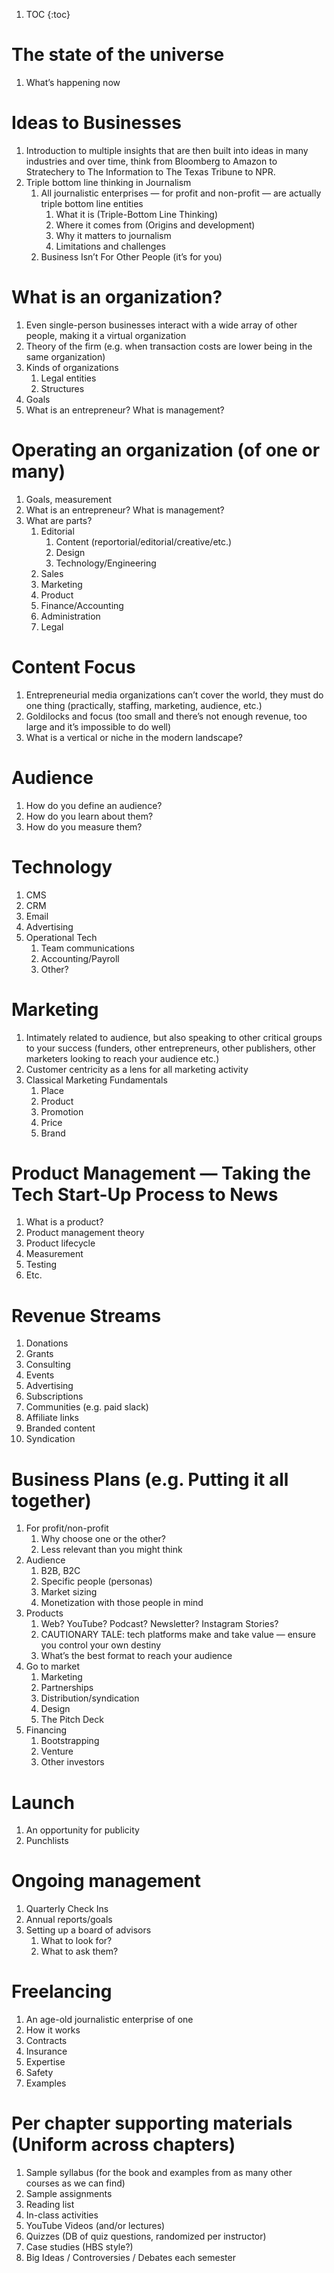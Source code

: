 1. TOC
{:toc}

# The state of the universe
   1. What’s happening now

# Ideas to Businesses
   1. Introduction to multiple insights that are then built into ideas in many industries and over time, think from Bloomberg to Amazon to Stratechery to The Information to The Texas Tribune to NPR.
   2. Triple bottom line thinking in Journalism
      1. All journalistic enterprises — for profit and non-profit — are actually triple bottom line entities
         1. What it is (Triple-Bottom Line Thinking)
         2. Where it comes from (Origins and development)
         3. Why it matters to journalism
         4. Limitations and challenges
      1. Business Isn’t For Other People (it’s for you)

# What is an organization?
   1. Even single-person businesses interact with a wide array of other people, making it a virtual organization
   2. Theory of the firm (e.g. when transaction costs are lower being in the same organization)
   3. Kinds of organizations
      1. Legal entities
      2. Structures
   1. Goals
   2. What is an entrepreneur? What is management?

# Operating an organization (of one or many)
   1. Goals, measurement
   2. What is an entrepreneur? What is management?
   3. What are parts?
      1. Editorial
         1. Content (reportorial/editorial/creative/etc.)
         2. Design
         3. Technology/Engineering
      1. Sales
      2. Marketing
      3. Product
      4. Finance/Accounting
      5. Administration
      6. Legal

# Content Focus
   1. Entrepreneurial media organizations can’t cover the world, they must do one thing (practically, staffing, marketing, audience, etc.)
   2. Goldilocks and focus (too small and there’s not enough revenue, too large and it’s impossible to do well)
   3. What is a vertical or niche in the modern landscape?

# Audience
   1. How do you define an audience?
   2. How do you learn about them?
   3. How do you measure them?

# Technology
   1. CMS
   2. CRM
   3. Email
   4. Advertising
   5. Operational Tech
      1. Team communications
      2. Accounting/Payroll
      3. Other?

# Marketing
   1. Intimately related to audience, but also speaking to other critical groups to your success (funders, other entrepreneurs, other publishers, other marketers looking to reach your audience etc.)
   2. Customer centricity as a lens for all marketing activity
   3. Classical Marketing Fundamentals
      1. Place
      2. Product
      3. Promotion
      4. Price
      5. Brand

# Product Management — Taking the Tech Start-Up Process to News
   1. What is a product?
   2. Product management theory
   3. Product lifecycle
   4. Measurement
   5. Testing
   6. Etc.

# Revenue Streams
   1. Donations
   2. Grants
   3. Consulting
   4. Events
   5. Advertising
   6. Subscriptions
   7. Communities (e.g. paid slack)
   8. Affiliate links
   9. Branded content
   10. Syndication

# Business Plans (e.g. Putting it all together)
   1. For profit/non-profit
      1. Why choose one or the other?
      2. Less relevant than you might think
   1. Audience
      1. B2B, B2C
      2. Specific people (personas)
      3. Market sizing
      4. Monetization with those people in mind
   1. Products
      1. Web? YouTube? Podcast? Newsletter? Instagram Stories?
      2. CAUTIONARY TALE: tech platforms make and take value — ensure you control your own destiny
      3. What’s the best format to reach your audience 
   1. Go to market
      1. Marketing
      2. Partnerships
      3. Distribution/syndication
      4. Design
      5. The Pitch Deck
   1. Financing
      1. Bootstrapping
      2. Venture
      3. Other investors

# Launch
   1. An opportunity for publicity
   2. Punchlists

# Ongoing management
   1. Quarterly Check Ins
   2. Annual reports/goals
   3. Setting up a board of advisors
      1. What to look for?
      2. What to ask them?

# Freelancing
   1. An age-old journalistic enterprise of one
   2. How it works
   3. Contracts
   4. Insurance
   5. Expertise
   6. Safety
   7. Examples


# Per chapter supporting materials (Uniform across chapters)
1. Sample syllabus (for the book and examples from as many other courses as we can find)
2. Sample assignments
3. Reading list
4. In-class activities
5. YouTube Videos (and/or lectures)
6. Quizzes (DB of quiz questions, randomized per instructor)
7. Case studies (HBS style?)
8. Big Ideas / Controversies / Debates each semester
